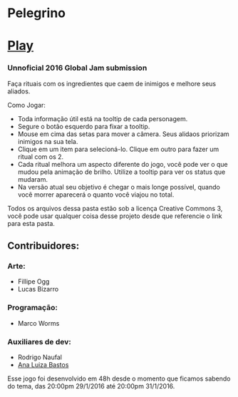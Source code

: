 # Pelegrino

# [Play](http://worms.io/globalJam2016/)
  
### Unnoficial 2016 Global Jam submission
  
  Faça rituais com os ingredientes que caem de inimigos e melhore seus aliados.
  
  Como Jogar:  
  - Toda informação útil está na tooltip de cada personagem.
  - Segure o botão esquerdo para fixar a tooltip.
  - Mouse em cima das setas para mover a câmera. Seus alidaos priorizam inimigos na sua tela.
  - Clique em um item para selecioná-lo. Clique em outro para fazer um ritual com os 2. 
  - Cada ritual melhora um aspecto diferente do jogo, você pode ver o que mudou pela animação de brilho. Utilize a tooltip para ver os status que mudaram.
  - Na versão atual seu objetivo é chegar o mais longe possível, quando você morrer aparecerá o quanto você viajou no total.
  
  Todos os arquivos dessa pasta estão sob a licença Creative Commons 3, você pode usar qualquer coisa desse projeto desde que referencie o link para esta pasta.
  
## Contribuidores:
  
### Arte:
  - Fillipe Ogg
  - Lucas Bizarro
  
### Programação:
  - Marco Worms
  
### Auxiliares de dev:
  - Rodrigo Naufal
  - [Ana Luiza Bastos](https://github.com/anabastos)
  
  Esse jogo foi desenvolvido em 48h desde o momento que ficamos sabendo do tema, das 20:00pm 29/1/2016 até 20:00pm 31/1/2016.
